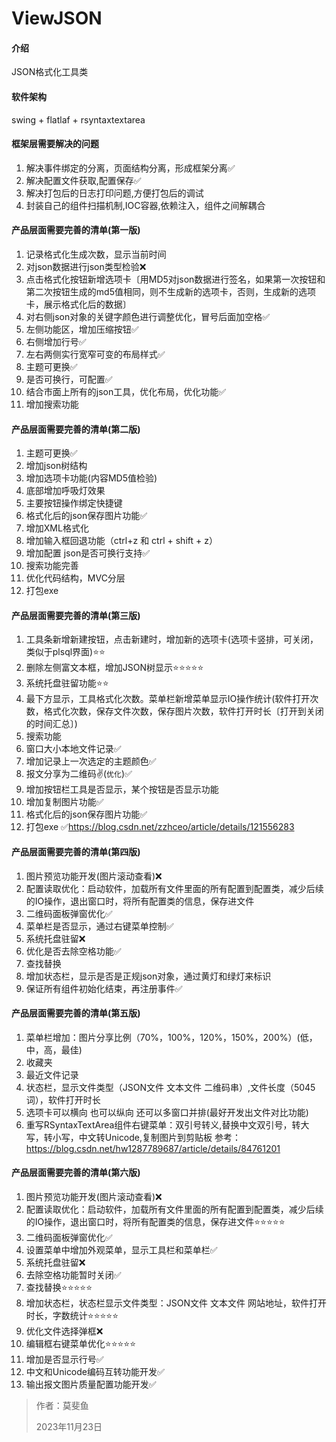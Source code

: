 # ViewJSON
#### 介绍
JSON格式化工具类

#### 软件架构
swing + flatlaf + rsyntaxtextarea

#### 框架层需要解决的问题
1. 解决事件绑定的分离，页面结构分离，形成框架分离✅
2. 解决配置文件获取,配置保存✅
3. 解决打包后的日志打印问题,方便打包后的调试
4. 封装自己的组件扫描机制,IOC容器,依赖注入，组件之间解耦合
   
#### 产品层面需要完善的清单(第一版)
1. 记录格式化生成次数，显示当前时间
2. 对json数据进行json类型检验❌
3. 点击格式化按钮新增选项卡〔用MD5对json数据进行签名，如果第一次按钮和第二次按钮生成的md5值相同，则不生成新的选项卡，否则，生成新的选项卡，展示格式化后的数据〕
4. 对右侧json对象的关键字颜色进行调整优化，冒号后面加空格✅
5. 左侧功能区，增加压缩按钮✅
6. 右侧增加行号✅️
7. 左右两侧实行宽窄可变的布局样式✅
8. 主题可更换✅
9. 是否可换行，可配置✅
10. 结合市面上所有的json工具，优化布局，优化功能✅
11. 增加搜索功能

#### 产品层面需要完善的清单(第二版)
1. 主题可更换✅
2. 增加json树结构
3. 增加选项卡功能(内容MD5值检验)
4. 底部增加呼吸灯效果
5. 主要按钮操作绑定快捷键
6. 格式化后的json保存图片功能✅
7. 增加XML格式化
8. 增加输入框回退功能（ctrl+z 和 ctrl + shift + z）
9. 增加配置 json是否可换行支持✅
10. 搜索功能完善
11. 优化代码结构，MVC分层
12. 打包exe

#### 产品层面需要完善的清单(第三版)
1. 工具条新增新建按钮，点击新建时，增加新的选项卡(选项卡竖排，可关闭，类似于plsql界面)⭐⭐
2. 删除左侧富文本框，增加JSON树显示⭐⭐⭐⭐⭐
3. 系统托盘驻留功能⭐⭐
4. 最下方显示，工具格式化次数。菜单栏新增菜单显示IO操作统计(软件打开次数，格式化次数，保存文件次数，保存图片次数，软件打开时长〔打开到关闭的时间汇总〕)
5. 搜索功能
6. 窗口大小本地文件记录✅
7. 增加记录上一次选定的主题颜色✅
8. 报文分享为二维码️✌️(`优化`)✅
9. 增加按钮栏工具是否显示，某个按钮是否显示功能
10. 增加复制图片功能✅
11. 格式化后的json保存图片功能✅
12. 打包exe ✅https://blog.csdn.net/zzhceo/article/details/121556283

#### 产品层面需要完善的清单(第四版)
1. 图片预览功能开发(图片滚动查看)❌
2. 配置读取优化：启动软件，加载所有文件里面的所有配置到配置类，减少后续的IO操作，退出窗口时，将所有配置类的信息，保存进文件
3. 二维码面板弹窗优化✅
4. 菜单栏是否显示，通过右键菜单控制✅
5. 系统托盘驻留❌
6. 优化是否去除空格功能✅
7. 查找替换
8. 增加状态栏，显示是否是正规json对象，通过黄灯和绿灯来标识
9. 保证所有组件初始化结束，再注册事件✅

#### 产品层面需要完善的清单(第五版)
1. 菜单栏增加：图片分享比例（70%，100%，120%，150%，200%）(低，中，高，最佳)
2. 收藏夹
3. 最近文件记录
4. 状态栏，显示文件类型（JSON文件 文本文件 二维码串）,文件长度（5045词），软件打开时长
5. 选项卡可以横向 也可以纵向 还可以多窗口并排(最好开发出文件对比功能)
6. 重写RSyntaxTextArea组件右键菜单：双引号转义,替换中文双引号，转大写，转小写，中文转Unicode,复制图片到剪贴板
   参考：https://blog.csdn.net/hw1287789687/article/details/84761201

#### 产品层面需要完善的清单(第六版)
1. 图片预览功能开发(图片滚动查看)❌
2. 配置读取优化：启动软件，加载所有文件里面的所有配置到配置类，减少后续的IO操作，退出窗口时，将所有配置类的信息，保存进文件⭐⭐⭐⭐⭐
3. 二维码面板弹窗优化✅
4. 设置菜单中增加外观菜单，显示工具栏和菜单栏✅
5. 系统托盘驻留❌
6. 去除空格功能暂时关闭✅
7. 查找替换⭐⭐⭐⭐⭐
8. 增加状态栏，状态栏显示文件类型：JSON文件 文本文件 网站地址，软件打开时长，字数统计⭐⭐⭐⭐⭐
9. 优化文件选择弹框❌
10. 编辑框右键菜单优化⭐⭐⭐⭐⭐
11. 增加是否显示行号✅
12. 中文和Unicode编码互转功能开发✅
13. 输出报文图片质量配置功能开发✅
>作者：莫斐鱼
> 
>2023年11月23日
